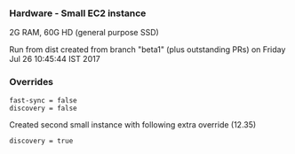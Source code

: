 
### Hardware - Small EC2 instance 

2G RAM, 60G HD (general purpose SSD)

Run from dist created from branch "beta1" (plus outstanding PRs) on Friday Jul 26 10:45:44 IST 2017

### Overrides 
```
fast-sync = false
discovery = false
```

Created second small instance with following extra override (12.35)
```
discovery = true
```
